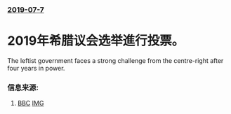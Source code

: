 ### [2019-07-7](/news/2019/07/7/index.md)

##### 
# 2019年希腊议会选举進行投票。 

The leftist government faces a strong challenge from the centre-right after four years in power.


### 信息来源:

1. [BBC](https://www.bbc.co.uk/news/world-europe-48897925) [IMG](https://ichef.bbci.co.uk/images/ic/1024x576/p07g4b1y.jpg)
